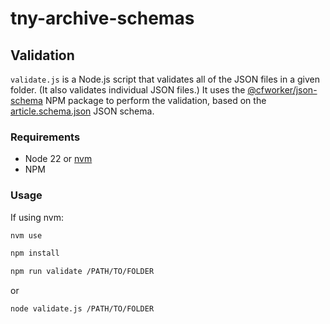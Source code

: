 # tny-archive-schemas

## Validation

`validate.js` is a Node.js script that validates all of the JSON files in a given folder. (It also validates individual JSON files.) It uses the [@cfworker/json-schema](https://www.npmjs.com/package/@cfworker/json-schema) NPM package to perform the validation, based on the [article.schema.json](./article.schema.json) JSON schema.

### Requirements

- Node 22 or [nvm](https://github.com/nvm-sh/nvm)
- NPM

### Usage

If using nvm:
```bash
nvm use
```

```bash
npm install
```

```bash
npm run validate /PATH/TO/FOLDER
```

or

```bash
node validate.js /PATH/TO/FOLDER
```
